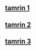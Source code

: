 ## [tamrin 1](https://github.com/iiTsAmir/special-mabaahes/blob/main/HelloWorld.ipynb)<br />
## [tamrin 2](https://github.com/iiTsAmir/special-mabaahes/blob/main/%D8%B1%D9%88%D8%B4%20%D8%B9%D9%84%D9%85%DB%8C.pdf)<br />
## [tamrin 3](https://github.com/iiTsAmir/special-mabaahes/blob/main/%D9%85%D8%AB%D8%A7%D9%84%20%D8%B1%D9%88%D8%B4%20%D9%87%D8%A7%DB%8C%20%D8%AD%D9%84%20%D9%85%D8%B3%D8%A6%D9%84%D9%87.PDF)

